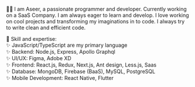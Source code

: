 🙋‍♂️ I am Aseer, a passionate programmer and developer. Currently working on a SaaS Company. I am always eager to learn and develop. I love working on cool projects and transforming my imaginations in to code. I always try to write clean and efficient code.<br>

🎯 Skill and expertise:<br>
✨ JavaScript/TypeScript are my primary language<br>
✨ Backend: Node.js, Express, Apollo Graphql <br>
✨ UI/UX: Figma, Adobe XD<br>
✨ Frontend: React.js, Redux, Next.js, Ant design, Less.js, Saas<br>
✨ Database: MongoDB, Firebase (BaaS), MySQL, PostgreSQL<br>
✨ Mobile Development: React Native, Flutter<br>


